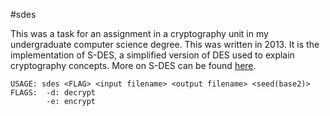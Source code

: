 #sdes

This was a task for an assignment in a cryptography unit in my undergraduate computer science degree. This was written in 2013. It is the implementation of S-DES, a simplified version of DES used to explain cryptography concepts. More on S-DES can be found [here](mercury.webster.edu/aleshunas/COSC%205130/G-SDES.pdf).

    USAGE: sdes <FLAG> <input filename> <output filename> <seed(base2)> 
    FLAGS:	-d: decrypt
            -e: encrypt